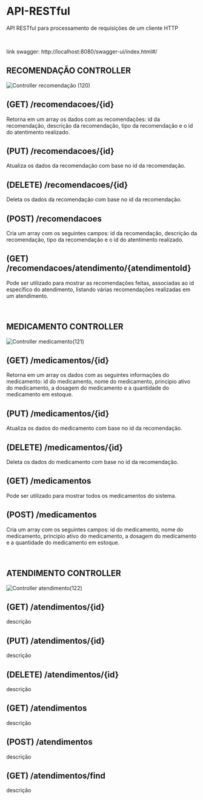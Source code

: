 # API-RESTful
API RESTful para processamento de requisições de um cliente HTTP

<br/>

link swagger: http://localhost:8080/swagger-ui/index.html#/

<h2>RECOMENDAÇÃO CONTROLLER</h2>

![Controller recomendação (120)](https://github.com/user-attachments/assets/4e2609fb-6d42-4d7e-94e4-79af46a6eabb)
## (GET) /recomendacoes/{id}
Retorna em um array os dados com as recomendações: id da recomendação, descrição da recomendação, tipo da recomendação e o id do atentimento realizado.
  
## (PUT) /recomendacoes/{id}
Atualiza os dados da recomendação com base no id da recomendação.

## (DELETE) /recomendacoes/{id}
Deleta os dados da recomendação com base no id da recomendação.

## (POST) /recomendacoes
Cria um array com os seguintes campos: id da recomendação, descrição da recomendação, tipo da recomendação e o id do atentimento realizado.

## (GET) /recomendacoes/atendimento/{atendimentoId}
Pode ser utilizado para mostrar as recomendações feitas, associadas ao id específico do atendimento, listando várias recomendações realizadas em um atendimento.

<br/>

<h2>MEDICAMENTO CONTROLLER</h2>

![Controller medicamento(121)](https://github.com/user-attachments/assets/1d220bd3-b1ac-41de-aabc-ca20f576ad66)

## (GET) /medicamentos/{id}
Retorna em um array os dados com as seguintes informações do medicamento: id  do medicamento, nome do medicamento, principio ativo do medicamento, a dosagem do medicamento e a quantidade do medicamento em estoque.

## (PUT) /medicamentos/{id}
Atualiza os dados do medicamento com base no id da recomendação.

## (DELETE) /medicamentos/{id}
Deleta os dados do medicamento com base no id da recomendação.

## (GET) /medicamentos
Pode ser utilizado para mostrar todos os medicamentos do sistema.

## (POST) /medicamentos
Cria um array com os seguintes campos:  id  do medicamento, nome do medicamento, principio ativo do medicamento, a dosagem do medicamento e a quantidade do medicamento em estoque.

<br/>

<h2>ATENDIMENTO CONTROLLER</h2>

![Controller atendimento(122)](https://github.com/user-attachments/assets/9a756914-1970-47c2-ae0a-c15dc65a742c)

## (GET) /atendimentos/{id}
descrição

## (PUT) /atendimentos/{id}
descrição

## (DELETE) /atendimentos/{id}
descrição

## (GET) /atendimentos
descrição

## (POST) /atendimentos
descrição

## (GET) /atendimentos/find
descrição
